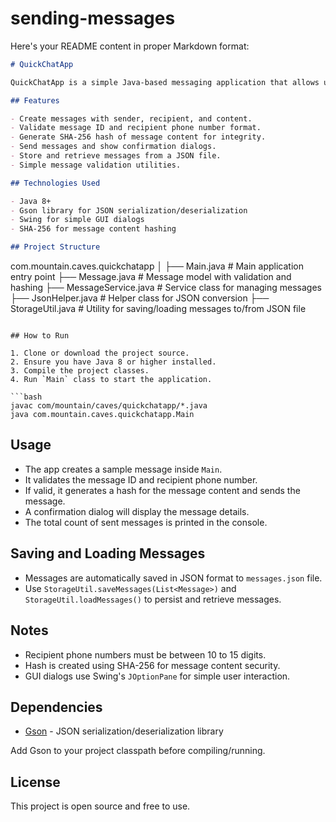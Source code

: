 # sending-messages

Here's your README content in proper Markdown format:

```markdown
# QuickChatApp

QuickChatApp is a simple Java-based messaging application that allows users to create, validate, hash, send, and persist messages. The app leverages JSON for data storage and uses basic GUI dialogs to provide user feedback.

## Features

- Create messages with sender, recipient, and content.
- Validate message ID and recipient phone number format.
- Generate SHA-256 hash of message content for integrity.
- Send messages and show confirmation dialogs.
- Store and retrieve messages from a JSON file.
- Simple message validation utilities.

## Technologies Used

- Java 8+
- Gson library for JSON serialization/deserialization
- Swing for simple GUI dialogs
- SHA-256 for message content hashing

## Project Structure

```

com.mountain.caves.quickchatapp
│
├── Main.java           # Main application entry point
├── Message.java        # Message model with validation and hashing
├── MessageService.java # Service class for managing messages
├── JsonHelper.java     # Helper class for JSON conversion
├── StorageUtil.java    # Utility for saving/loading messages to/from JSON file

````

## How to Run

1. Clone or download the project source.
2. Ensure you have Java 8 or higher installed.
3. Compile the project classes.
4. Run `Main` class to start the application.

```bash
javac com/mountain/caves/quickchatapp/*.java
java com.mountain.caves.quickchatapp.Main
````

## Usage

* The app creates a sample message inside `Main`.
* It validates the message ID and recipient phone number.
* If valid, it generates a hash for the message content and sends the message.
* A confirmation dialog will display the message details.
* The total count of sent messages is printed in the console.

## Saving and Loading Messages

* Messages are automatically saved in JSON format to `messages.json` file.
* Use `StorageUtil.saveMessages(List<Message>)` and `StorageUtil.loadMessages()` to persist and retrieve messages.

## Notes

* Recipient phone numbers must be between 10 to 15 digits.
* Hash is created using SHA-256 for message content security.
* GUI dialogs use Swing's `JOptionPane` for simple user interaction.

## Dependencies

* [Gson](https://github.com/google/gson) - JSON serialization/deserialization library

Add Gson to your project classpath before compiling/running.

## License

This project is open source and free to use.
